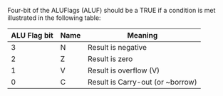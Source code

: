 Four-bit of the ALUFlags (ALUF) should be a TRUE if a condition is met illustrated in the following table:

| ALU Flag bit | Name | Meaning |
| ---- | ---- | ---- |
| 3  | N | Result is negative |
| 2 | Z | Result is zero |
| 1 | V | Result is overflow (V) |
| 0 | C | Result is Carry-out (or ~borrow) |
 